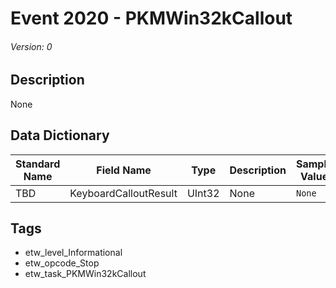 # Event 2020 - PKMWin32kCallout
###### Version: 0

## Description
None

## Data Dictionary
|Standard Name|Field Name|Type|Description|Sample Value|
|---|---|---|---|---|
|TBD|KeyboardCalloutResult|UInt32|None|`None`|

## Tags
* etw_level_Informational
* etw_opcode_Stop
* etw_task_PKMWin32kCallout